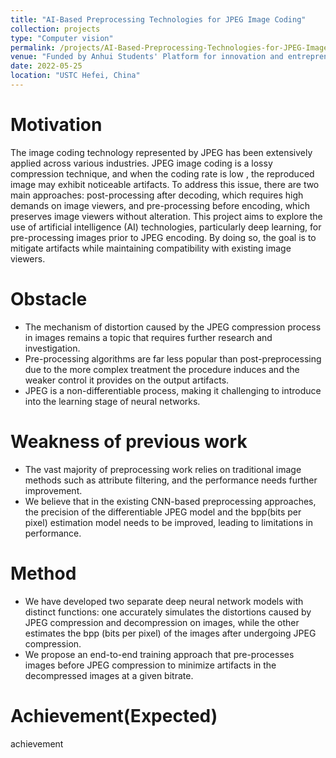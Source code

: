 ```yaml
---
title: "AI-Based Preprocessing Technologies for JPEG Image Coding"
collection: projects
type: "Computer vision"
permalink: /projects/AI-Based-Preprocessing-Technologies-for-JPEG-Image-Coding
venue: "Funded by Anhui Students' Platform for innovation and entrepreneurship training program"
date: 2022-05-25
location: "USTC Hefei, China"
---
```


# Motivation

The image coding technology represented by JPEG has been extensively applied across various industries. JPEG image coding is a lossy compression technique, and when the coding rate is low , the reproduced image may exhibit noticeable artifacts. To address this issue, there are two main approaches: post-processing after decoding, which requires high demands on image viewers, and pre-processing before encoding, which preserves image viewers without alteration. This project aims to explore the use of artificial intelligence (AI) technologies, particularly deep learning, for pre-processing images prior to JPEG encoding. By doing so, the goal is to mitigate artifacts while maintaining compatibility with existing image viewers.

# Obstacle

- The mechanism of distortion caused by the JPEG compression process in images remains a topic that requires further research and investigation.
- Pre-processing algorithms are far less popular than post-preprocessing due to the more complex treatment the procedure induces and the weaker control it provides on the output artifacts.
- JPEG is a non-differentiable process, making it challenging to introduce into the learning stage of neural networks.

# Weakness of previous work

- The vast majority of preprocessing work relies on traditional image methods such as attribute filtering, and the performance needs further improvement.
- We believe that in the existing CNN-based preprocessing approaches, the precision of the differentiable JPEG model and the bpp(bits per pixel) estimation model needs to be improved, leading to limitations in performance.

# Method

- We have developed two separate deep neural network models with distinct functions: one accurately simulates the distortions caused by JPEG compression and decompression on images, while the other estimates the bpp (bits per pixel) of the images after undergoing JPEG compression.
- We propose an end-to-end training approach that pre-processes images before JPEG compression to minimize artifacts in the decompressed images at a given bitrate.

# Achievement(Expected)

achievement



